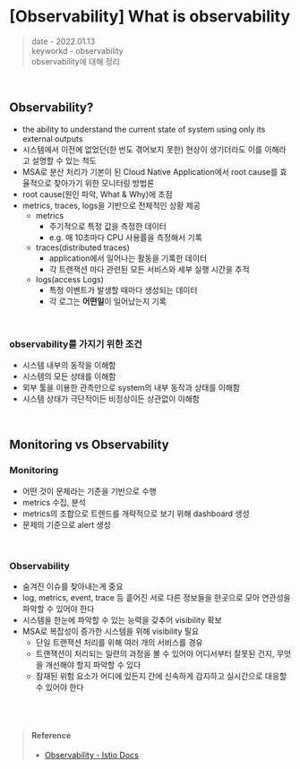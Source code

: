 # [Observability] What is observability
> date - 2022.01.13  
> keyworkd - observability  
> observability에 대해 정리

<br>

## Observability?
* the ability to understand the current state of system using only its external outputs
* 시스템에서 이전에 없었던(한 번도 겪어보지 못한) 현상이 생기더라도 이를 이해라고 설명할 수 있는 척도
* MSA로 분산 처리가 기본이 된 Cloud Native Application에서 root cause를 효율적으로 찾아가기 위한 모니터링 방법론
* root cause(원인 파악, What & Why)에 초점
* metrics, traces, logs을 기반으로 전체적인 상황 제공
  * metrics
    * 주기적으로 특정 값을 측정한 데이터
    * e.g. 매 10초마다 CPU 사용률을 측정해서 기록
  * traces(distributed traces)
    * application에서 일어나는 활동을 기록한 데이터
    * 각 트랜잭션 마다 관련된 모든 서비스와 세부 실행 시간을 추적
  * logs(access Logs)
    * 특정 이벤트가 발생할 때마다 생성되는 데이터
    * 각 로그는 **어떤일**이 일어났는지 기록

<br>

### observability를 가지기 위한 조건
* 시스템 내부의 동작을 이해함
* 시스템의 모든 상태를 이해함
* 외부 툴을 이용한 관측만으로 system의 내부 동작과 상태를 이해함
* 시스템 상태가 극단적이든 비정상이든 상관없이 이해함

<br>

## Monitoring vs Observability
### Monitoring
* 어떤 것이 문제라는 기준을 기반으로 수행 
* metrics 수집, 분석
* metrics의 조합으로 트렌드를 개략적으로 보기 위해 dashboard 생성
* 문제의 기준으로 alert 생성

<br>

### Observability
* 숨겨진 이슈를 찾아내는게 중요
* log, metrics, event, trace 등 흩어진 서로 다른 정보들을 한곳으로 모아 연관성을 파악할 수 있어야 한다
* 시스템을 한눈에 파악할 수 있는 능력을 갖추어 visibility 확보
* MSA로 복잡성이 증가한 시스템을 위해 visibility 필요
  * 단일 트랜잭션 처리를 위해 여러 개의 서비스를 경유
  * 트랜잭션이 처리되는 일련의 과정을 볼 수 있어야 어디서부터 잘못된 건지, 무엇을 개선해야 할지 파악할 수 있다
  * 잠재된 위험 요소가 어디에 있든지 간에 신속하게 감지하고 실시간으로 대응할 수 있어야 한다


<br><br>

> #### Reference
> * [Observability - Istio Docs](https://istio.io/latest/docs/concepts/observability/)
